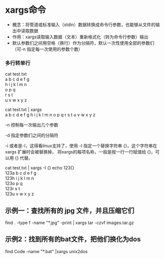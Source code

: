 # xargs命令
- 概念：将管道或标准输入（stdin）数据转换成命令行参数，也能够从文件的输出中读取数据
- 作用：xargs读取输入数据（文本）重新格式化（转为命令行参数）输出
- 默认参数们之间用空格（换行）作为分隔符，默认一次性使用全部的参数们（可-n 指定每一次使用的参数个数）

### 多行转单行
cat test.txt<br>
a b c d e f g<br>
h i j k l m n<br>
o p q<br>
r s t<br>
u v w x y z<br>

cat test.txt | xargs<br>
a b c d e f g h i j k l m n o p q r s t u v w x y z<br>

-n 控制每一次输出几个参数

-d 指定参数们之间的分隔符

-i 或者是-I，这得看linux支持了，使用 -I 指定一个替换字符串 {}，这个字符串在 xargs 扩展时会被替换掉，
        将xargs的每项名称，一般是按一行一行赋值给 {}，可以用 {} 代替。

cat test.txt | xargs -I {} echo 123{}<br>
123a b c d e f g<br>
123h i j k l m n<br>
123o p q<br>
123r s t<br>
123u v w x y z<br>

## 示例一：查找所有的 jpg 文件，并且压缩它们
find . -type f -name "*.jpg" -print | xargs tar -czvf images.tar.gz

## 示例2：找到所有的bat文件，把他们换化为dos
find Code -name "*.bat" |xargs unix2dos